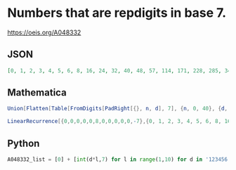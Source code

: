 # Numbers that are repdigits in base 7\.
https://oeis.org/A048332
## JSON
```JSON
[0, 1, 2, 3, 4, 5, 6, 8, 16, 24, 32, 40, 48, 57, 114, 171, 228, 285, 342, 400, 800, 1200, 1600, 2000, 2400, 2801, 5602, 8403, 11204, 14005, 16806, 19608, 39216, 58824, 78432, 98040, 117648, 137257, 274514, 411771, 549028, 686285, 823542, 960800]
```
## Mathematica
```Mathematica
Union[Flatten[Table[FromDigits[PadRight[{}, n, d], 7], {n, 0, 40}, {d, 6}]]] (* _Vincenzo Librandi_, Feb 06 2014 *)
```
```Mathematica
LinearRecurrence[{0,0,0,0,0,8,0,0,0,0,0,-7},{0, 1, 2, 3, 4, 5, 6, 8, 16, 24, 32, 40}, 25] (* _G. C. Greubel_, May 30 2016 *)
```
## Python
```Python
A048332_list = [0] + [int(d*l,7) for l in range(1,10) for d in '123456'] # _Chai Wah Wu_, May 30 2016
```
